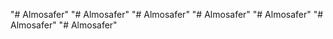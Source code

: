 "# Almosafer" 
"# Almosafer" 
"# Almosafer" 
"# Almosafer" 
"# Almosafer" 
"# Almosafer" 
"# Almosafer" 
